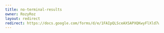 ```yaml
---
title: no-terminal-results
owner: RozyRoz
layout: redirect
redirect: https://docs.google.com/forms/d/e/1FAIpQLSceAXSAPXQKwyFlXld7wUl7MDLs5eXgMG41vCW_xrQ1s-F8WA/viewform
---
```

